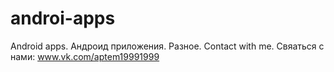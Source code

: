 # androi-apps
Android apps. Андроид приложения. Разное.
Contact with me. Свяаться с нами: www.vk.com/aptem19991999
